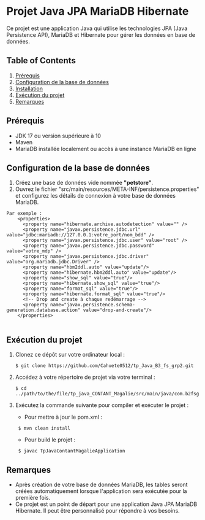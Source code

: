 # Projet Java JPA MariaDB Hibernate

Ce projet est une application Java qui utilise les technologies JPA (Java Persistence API), MariaDB et Hibernate pour gérer les données en base de données.

## Table of Contents
1. [Prérequis](#prérequis)
2. [Configuration de la base de données](#configuration-de-la-base-de-données)
3. [Installation](#installation)
4. [Exécution du projet](#exécution-du-projet)
5. [Remarques](#remarques)

## Prérequis
- JDK 17 ou version supérieure à 10
- Maven
- MariaDB installée localement ou accès à une instance MariaDB en ligne

## Configuration de la base de données
1. Créez une base de données vide nommée __"petstore"__.
2. Ouvrez le fichier "src/main/resources/META-INF/persistence.properties" et configurez les détails de connexion à votre base de données MariaDB.
```
Par exemple : 
    <properties>
      <property name="hibernate.archive.autodetection" value="" />
      <property name="javax.persistence.jdbc.url" value="jdbc:mariadb://127.0.0.1:votre_port/nom_bdd" />
      <property name="javax.persistence.jdbc.user" value="root" />
      <property name="javax.persistence.jdbc.password" value="votre_mdp" />
      <property name="javax.persistence.jdbc.driver" value="org.mariadb.jdbc.Driver" />
      <property name="hbm2ddl.auto" value="update"/>
      <property name="hibernate.hbm2ddl.auto" value="update"/>
      <property name="show_sql" value="true"/>
      <property name="hibernate.show_sql" value="true"/>
      <property name="format_sql" value="true"/>
      <property name="hibernate.format_sql" value="true"/>
      <!-- Drop and create à chaque redémarrage -->
      <property name="javax.persistence.schema-generation.database.action" value="drop-and-create"/>
    </properties>
      
```

## Exécution du projet
1. Clonez ce dépôt sur votre ordinateur local :
    ```
    $ git clone https://github.com/Cahuete0512/tp_Java_B3_fs_grp2.git
    ```
2. Accédez à votre répertoire de projet via votre terminal :
    ```
    $ cd ../path/to/the/file/tp_java_CONTANT_Magalie/src/main/java/com.b2fsgr2.tp_java_contant_magalie/TpJavaContantMagalieApplication
    ```
3. Exécutez la commande suivante pour compiler et exécuter le projet :

   - Pour mettre à jour le pom.xml :
   ```
    $ mvn clean install
   ```
   - Pour build le projet :
   ```
    $ javac TpJavaContantMagalieApplication
   ```

## Remarques
- Après création de votre base de données MariaDB, les tables seront créées automatiquement lorsque l'application sera exécutée pour la première fois.
- Ce projet est un point de départ pour une application Java JPA MariaDB Hibernate. Il peut être personnalisé pour répondre à vos besoins.
